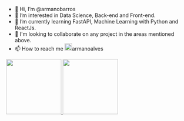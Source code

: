 - 👋 Hi, I’m @armanobarros
- 👀 I’m interested in Data Science, Back-end and Front-end.
- 🌱 I’m currently learning FastAPI, Machine Learning with Python and ReactJs.
- 💞️ I'm looking to collaborate on any project in the areas mentioned above.
- 📫 How to reach me <img width="20" height="20" src="https://cdn.jsdelivr.net/gh/devicons/devicon/icons/twitter/twitter-original.svg" />armanoalves 
          
<div><a href="https://github.com/armanobarros"><img height="150em" src="https://github-readme-stats.vercel.app/api/top-langs/?username=armanobarros&layout=compact&langs_count=7&theme=dracula"/> <img height="150em" src="https://github-readme-stats.vercel.app/api?username=armanobarros&show_icons=true&theme=dracula&include_all_commits=true&count_private=true"/></div>

<!---
armanobarros/armanobarros is a ✨ special ✨ repository because its `README.md` (this file) appears on your GitHub profile.
You can click the Preview link to take a look at your changes.
--->
